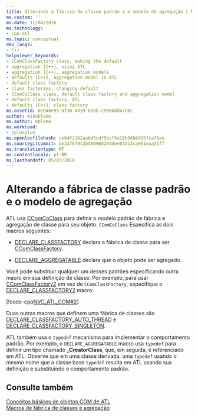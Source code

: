 ```yaml
---
title: Alterando a fábrica de classe padrão e o modelo de agregação | Microsoft Docs
ms.custom: ''
ms.date: 11/04/2016
ms.technology:
- cpp-atl
ms.topic: conceptual
dev_langs:
- C++
helpviewer_keywords:
- CComClassFactory class, making the default
- aggregation [C++], using ATL
- aggregation [C++], aggregation models
- defaults [C++], aggregation model in ATL
- default class factory
- class factories, changing default
- CComCoClass class, default class factory and aggregation model
- default class factory, ATL
- defaults [C++], class factory
ms.assetid: 6e040e95-0f38-4839-8a8b-c9800dd47e8c
author: mikeblome
ms.author: mblome
ms.workload:
- cplusplus
ms.openlocfilehash: ce64f2162aa0d5cdf5bcf5e16b56b6989fcaf1ee
ms.sourcegitcommit: be2a7679c2bd80968204dee03d13ca961eaa31ff
ms.translationtype: MT
ms.contentlocale: pt-BR
ms.lasthandoff: 05/03/2018
---
```

# <a name="changing-the-default-class-factory-and-aggregation-model"></a>Alterando a fábrica de classe padrão e o modelo de agregação
ATL usa [CComCoClass](../atl/reference/ccomcoclass-class.md) para definir o modelo padrão de fábrica e agregação de classe para seu objeto. `CComCoClass` Especifica as dois macros seguintes:  
  
-   [DECLARE_CLASSFACTORY](reference/aggregation-and-class-factory-macros.md#declare_classfactory) declara a fábrica de classe para ser [CComClassFactory](../atl/reference/ccomclassfactory-class.md).  
  
-   [DECLARE_AGGREGATABLE](reference/aggregation-and-class-factory-macros.md#declare_aggregatable) declara que o objeto pode ser agregado.  
  
 Você pode substituir qualquer um desses padrões especificando outra macro em sua definição de classe. Por exemplo, para usar [CComClassFactory2](../atl/reference/ccomclassfactory2-class.md) em vez de `CComClassFactory`, especifique o [DECLARE_CLASSFACTORY2](reference/aggregation-and-class-factory-macros.md#declare_classfactory2) macro:  
  
 [!code-cpp[NVC_ATL_COM#2](../atl/codesnippet/cpp/changing-the-default-class-factory-and-aggregation-model_1.h)]  
  
 Duas outras macros que definem uma fábrica de classes são [DECLARE_CLASSFACTORY_AUTO_THREAD](reference/aggregation-and-class-factory-macros.md#declare_classfactory_auto_thread) e [DECLARE_CLASSFACTORY_SINGLETON](reference/aggregation-and-class-factory-macros.md#declare_classfactory_singleton).  
  
 ATL também usa o `typedef` mecanismo para implementar o comportamento padrão. Por exemplo, o `DECLARE_AGGREGATABLE` macro usa `typedef` para definir um tipo chamado **_CreatorClass**, que, em seguida, é referenciado em ATL. Observe que em uma classe derivada, uma `typedef` usando o mesmo nome que a classe base `typedef` resulta em ATL usando sua definição e substituindo o comportamento padrão.  
  
## <a name="see-also"></a>Consulte também  
 [Conceitos básicos de objetos COM de ATL](../atl/fundamentals-of-atl-com-objects.md)   
 [Macros de fábrica de classes e agregação](../atl/reference/aggregation-and-class-factory-macros.md)

